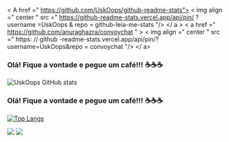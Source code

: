 

< A  href =" https://github.com/UskOops/github-readme-stats">
  < img  align =" center " src =" https://github-readme-stats.vercel.app/api/pin/ ? username =UskOops & repo = github-leia-me-stats "/>
 </ a > 
< a  href =" https://github.com/anuraghazra/convoychat " > 
  < img  align =" center " src =" https: // github -readme-stats.vercel.app/api/pin/?username=UskOops&repo = convoychat "/>
 </ a>






### Olá! Fique a vontade e pegue um café!!! ☕☕☕


![UskOops GitHub stats](https://github-readme-stats.vercel.app/api?username=UskOops&show_icons=true&theme=highcontrast)




### Olá! Fique a vontade e pegue um café!!! ☕☕☕

[![Top Langs](https://github-readme-stats.vercel.app/api/top-langs/?username=UskOops&layout=compact)](https://github.com/UskOops/github-readme-stats)








[<img src="https://img.shields.io/badge/twitter-%231DA1F2.svg?&style=for-the-badge&logo=twitter&logoColor=white" />](https://twitter.com/ComentadorNao) [<img src="https://img.shields.io/badge/linkedin-%230077B5.svg?&style=for-the-badge&logo=linkedin&logoColor=white" />](https://www.linkedin.com/in/marco-ant%C3%B4nio-5a420418a//)
